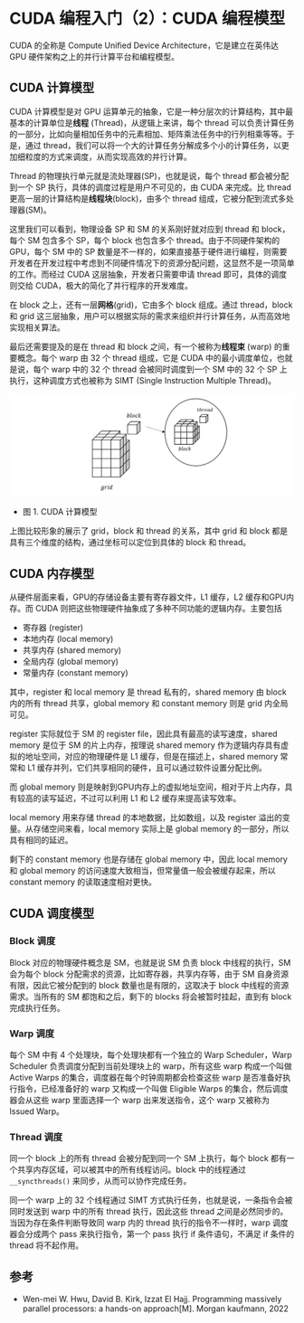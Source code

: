 # CUDA 编程入门（2）：CUDA 编程模型

CUDA 的全称是 Compute Unified Device Architecture，它是建立在英伟达 GPU 硬件架构之上的并行计算平台和编程模型。

## CUDA 计算模型

CUDA 计算模型是对 GPU 运算单元的抽象，它是一种分层次的计算结构，其中最基本的计算单位是**线程** (Thread)，从逻辑上来讲，每个 thread 可以负责计算任务的一部分，比如向量相加任务中的元素相加、矩阵乘法任务中的行列相乘等等。于是，通过 thread，我们可以将一个大的计算任务分解成多个小的计算任务，以更加细粒度的方式来调度，从而实现高效的并行计算。

Thread 的物理执行单元就是流处理器(SP)，也就是说，每个 thread 都会被分配到一个 SP 执行，具体的调度过程是用户不可见的，由 CUDA 来完成。比 thread 更高一层的计算结构是**线程块**(block)，由多个 thread 组成，它被分配到流式多处理器(SM)。

这里我们可以看到，物理设备 SP 和 SM 的关系刚好就对应到 thread 和 block，每个 SM 包含多个 SP，每个 block 也包含多个 thread。由于不同硬件架构的 GPU，每个 SM 中的 SP 数量是不一样的，如果直接基于硬件进行编程，则需要开发者在开发过程中考虑到不同硬件情况下的资源分配问题，这显然不是一项简单的工作。而经过 CUDA 这层抽象，开发者只需要申请 thread 即可，具体的调度则交给 CUDA，极大的简化了并行程序的开发难度。

在 block 之上，还有一层**网格**(grid)，它由多个 block 组成。通过 thread，block 和 grid 这三层抽象，用户可以根据实际的需求来组织并行计算任务，从而高效地实现相关算法。

最后还需要提及的是在 thread 和 block 之间，有一个被称为**线程束** (warp) 的重要概念。每个 warp 由 32 个 thread 组成，它是 CUDA 中的最小调度单位，也就是说，每个 warp 中的 32 个 thread 会被同时调度到一个 SM 中的 32 个 SP 上执行，这种调度方式也被称为 SIMT (Single Instruction Multiple Thread)。

![](./02_compute_model_hierachy.png)
* 图 1. CUDA 计算模型

上图比较形象的展示了 grid，block 和 thread 的关系，其中 grid 和 block 都是具有三个维度的结构，通过坐标可以定位到具体的 block 和 thread。

## CUDA 内存模型

从硬件层面来看，GPU的存储设备主要有寄存器文件，L1 缓存，L2 缓存和GPU内存。而 CUDA 则把这些物理硬件抽象成了多种不同功能的逻辑内存。主要包括

- 寄存器 (register)
- 本地内存 (local memory)
- 共享内存 (shared memory)
- 全局内存 (global memory)
- 常量内存 (constant memory)

其中，register 和 local memory 是 thread 私有的，shared memory 由 block 内的所有 thread 共享，global memory 和 constant memory 则是 grid 内全局可见。

register 实际就位于 SM 的 register file，因此具有最高的读写速度，shared memory 是位于 SM 的片上内存，按理说 shared memory 作为逻辑内存具有虚拟的地址空间，对应的物理硬件是 L1 缓存，但是在描述上，shared memory 常常和 L1 缓存并列，它们共享相同的硬件，且可以通过软件设置分配比例。

而 global memory 则是映射到GPU内存上的虚拟地址空间，相对于片上内存，具有较高的读写延迟，不过可以利用  L1 和 L2 缓存来提高读写效率。

local memory 用来存储 thread 的本地数据，比如数组，以及 register 溢出的变量。从存储空间来看，local memory 实际上是 global memory 的一部分，所以具有相同的延迟。

剩下的 constant memory 也是存储在 global memory 中，因此 local memory 和 global memory 的访问速度大致相当，但常量值一般会被缓存起来，所以 constant memory 的读取速度相对更快。

## CUDA 调度模型

### Block 调度

Block 对应的物理硬件概念是 SM，也就是说 SM 负责 block 中线程的执行，SM 会为每个 block 分配需求的资源，比如寄存器，共享内存等，由于 SM 自身资源有限，因此它被分配到的 block 数量也是有限的，这取决于 block 中线程的资源需求。当所有的 SM 都饱和之后，剩下的 blocks 将会被暂时挂起，直到有 block 完成执行任务。

### Warp 调度

每个 SM 中有 4 个处理块，每个处理块都有一个独立的 Warp Scheduler，Warp Scheduler 负责调度分配到当前处理块上的 warp，所有这些 warp 构成一个叫做 Active Warps 的集合，调度器在每个时钟周期都会检查这些 warp 是否准备好执行指令，已经准备好的 warp 又构成一个叫做 Eligible Warps 的集合，然后调度器会从这些 warp 里面选择一个 warp 出来发送指令，这个 warp 又被称为 Issued Warp。

### Thread 调度

同一个 block 上的所有 thread 会被分配到同一个 SM 上执行，每个 block 都有一个共享内存区域，可以被其中的所有线程访问。block 中的线程通过 `__syncthreads()` 来同步，从而可以协作完成任务。

同一个 warp 上的 32 个线程通过 SIMT 方式执行任务，也就是说，一条指令会被同时发送到 warp 中的所有 thread 执行，因此这些 thread 之间是必然同步的。当因为存在条件判断导致同 warp 内的 thread 执行的指令不一样时，warp 调度器会分成两个 pass 来执行指令，第一个 pass 执行 if 条件语句，不满足 if 条件的 thread 将不起作用。

## 参考

*  Wen-mei W. Hwu, David B. Kirk, Izzat El Hajj. Programming massively parallel processors: a hands-on approach[M]. Morgan kaufmann, 2022
